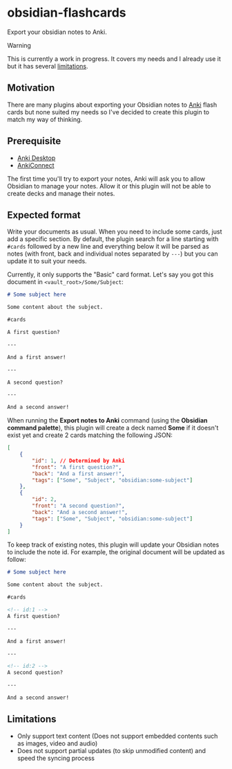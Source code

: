 # obsidian-flashcards

Export your obsidian notes to Anki.

> [!WARNING]  
> This is currently a work in progress. It covers my needs and I already use it but it has several [limitations](#limitations).

## Motivation

There are many plugins about exporting your Obsidian notes to [Anki](https://apps.ankiweb.net/) flash cards but none suited my needs so I've decided to create this plugin to match my way of thinking.

## Prerequisite

-   [Anki Desktop](https://apps.ankiweb.net/)
-   [AnkiConnect](https://ankiweb.net/shared/info/2055492159)

The first time you'll try to export your notes, Anki will ask you to allow Obsidian to manage your notes. Allow it or this plugin will not be able to create decks and manage their notes.

## Expected format

Write your documents as usual. When you need to include some cards, just add a specific section. By default, the plugin search for a line starting with `#cards` followed by a new line and everything below it will be parsed as notes (with front, back and individual notes separated by `---`) but you can update it to suit your needs.

Currently, it only supports the "Basic" card format. Let's say you got this document in `<vault_root>/Some/Subject`:

```md
# Some subject here

Some content about the subject.

#cards

A first question?

---

And a first answer!

---

A second question?

---

And a second answer!
```

When running the **Export notes to Anki** command (using the **Obsidian command palette**), this plugin will create a deck named **Some** if it doesn't exist yet and create 2 cards matching the following JSON:

```json
[
	{
		"id": 1, // Determined by Anki
		"front": "A first question?",
		"back": "And a first answer!",
		"tags": ["Some", "Subject", "obsidian:some-subject"]
	},
	{
		"id": 2,
		"front": "A second question?",
		"back": "And a second answer!",
		"tags": ["Some", "Subject", "obsidian:some-subject"]
	}
]
```

To keep track of existing notes, this plugin will update your Obsidian notes to include the note id. For example, the original document will be updated as follow:

```md
# Some subject here

Some content about the subject.

#cards

<!-- id:1 -->
A first question?

---

And a first answer!

---

<!-- id:2 -->
A second question?

---

And a second answer!
```

## Limitations

-   Only support text content (Does not support embedded contents such as images, video and audio)
-   Does not support partial updates (to skip unmodified content) and speed the syncing process
